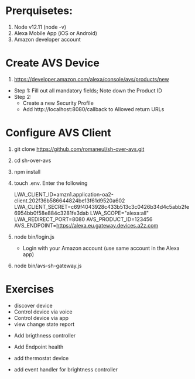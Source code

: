 # Prerquisetes:

1. Node v12.11 (node -v)
2. Alexa Mobile App (iOS or Android)
3. Amazon developer account

# Create AVS Device

1. https://developer.amazon.com/alexa/console/avs/products/new

- Step 1: Fill out all mandatory fields; Note down the Product ID
- Step 2:
  - Create a new Security Profile
  - Add http://localhost:8080/callback to Allowed return URLs

# Configure AVS Client

1. git clone https://github.com/romaneul/sh-over-avs.git
2. cd sh-over-avs
3. npm install
4. touch .env. Enter the following

   LWA_CLIENT_ID=amzn1.application-oa2-client.202f36b586644824be13f61d9520a602
   LWA_CLIENT_SECRET=c69f4043928c433b513c3c0426b34d4c5abb2fe6954bb0f58e884c3281fe3dab
   LWA_SCOPE="alexa:all"
   LWA_REDIRECT_PORT=8080
   AVS_PRODUCT_ID=123456
   AVS_ENDPOINT=https://alexa.eu.gateway.devices.a2z.com

5. node bin/login.js
   - Login with your Amazon account (use same account in the Alexa app)
6. node bin/avs-sh-gateway.js

# Exercises

- discover device
- Control device via voice
- Control device via app
- view change state report

* Add brigthness controller
* Add Endpoint health

* add thermostat device

* add event handler for brightness controller
